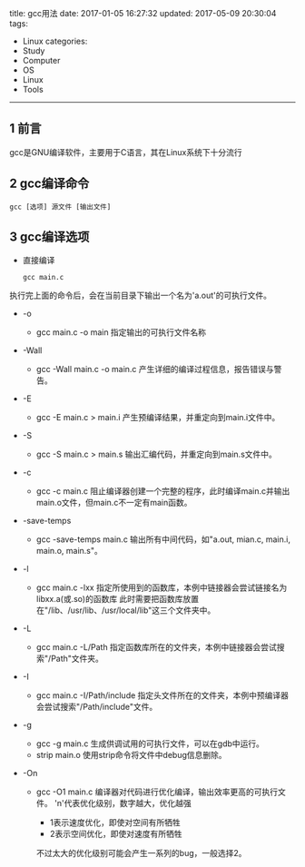 title: gcc用法
date: 2017-01-05 16:27:32
updated: 2017-05-09 20:30:04
tags:
- Linux
categories:
- Study
- Computer
- OS
- Linux
- Tools
---
## 1 前言
gcc是GNU编译软件，主要用于C语言，其在Linux系统下十分流行

## 2 gcc编译命令
    gcc [选项] 源文件 [输出文件]

## 3 gcc编译选项
* 直接编译

    `gcc main.c`

执行完上面的命令后，会在当前目录下输出一个名为'a.out'的可执行文件。

* -o
    - gcc main.c -o main
指定输出的可执行文件名称

* -Wall
    - gcc -Wall main.c -o main.c
产生详细的编译过程信息，报告错误与警告。

* -E
    - gcc -E main.c > main.i
产生预编译结果，并重定向到main.i文件中。

* -S
    - gcc -S main.c > main.s
输出汇编代码，并重定向到main.s文件中。

* -c
    - gcc -c main.c
阻止编译器创建一个完整的程序，此时编译main.c并输出main.o文件，但main.c不一定有main函数。

* -save-temps
    - gcc -save-temps main.c
输出所有中间代码，如"a.out, mian.c, main.i, main.o, main.s"。

* -l
    - gcc main.c -lxx
指定所使用到的函数库，本例中链接器会尝试链接名为libxx.a(或.so)的函数库
此时需要把函数库放置在"/lib、/usr/lib、/usr/local/lib"这三个文件夹中。

* -L
    - gcc main.c -L/Path
指定函数库所在的文件夹，本例中链接器会尝试搜索"/Path"文件夹。

* -I
    - gcc main.c -I/Path/include
指定头文件所在的文件夹，本例中预编译器会尝试搜索"/Path/include"文件。

* -g
    - gcc -g main.c
生成供调试用的可执行文件，可以在gdb中运行。
    - strip main.o
使用strip命令将文件中debug信息删除。 

* -On
    - gcc -O1 main.c
编译器对代码进行优化编译，输出效率更高的可执行文件。
'n'代表优化级别，数字越大，优化越强
        - 1表示速度优化，即使对空间有所牺牲
        - 2表示空间优化，即使对速度有所牺牲

        不过太大的优化级别可能会产生一系列的bug，一般选择2。
